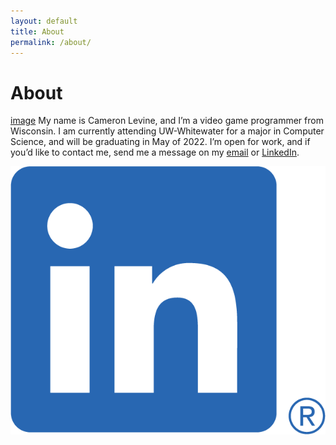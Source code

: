 ```yaml
---
layout: default
title: About
permalink: /about/
---
```

# About
[image](./images/aboutSectionPicture.jpg)
My name is Cameron Levine, and I’m a video game programmer from Wisconsin. I am currently attending UW-Whitewater for a major in Computer Science, and will be graduating in May of 2022. I’m open for work, and if you’d like to contact me, send me a message on my [email](chaotixlevine@gmail.com) or [LinkedIn](https://www.linkedin.com/in/cameron-levine-930242214).

[![image](./images/LI-In-Bug.png)](https://www.linkedin.com/in/cameron-levine-930242214)


